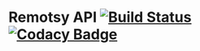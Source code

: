 # Remotsy API [![Build Status](https://travis-ci.org/jorgecis/RemotsyLib.svg?branch=master)](https://travis-ci.org/jorgecis/RemotsyLib)  [![Codacy Badge](https://api.codacy.com/project/badge/Grade/79fb3255b464442983bb5b6b6fdecd98)](https://app.codacy.com/app/jorgecis/RemotsyLib?utm_source=github.com&utm_medium=referral&utm_content=jorgecis/RemotsyLib&utm_campaign=Badge_Grade_Settings)
